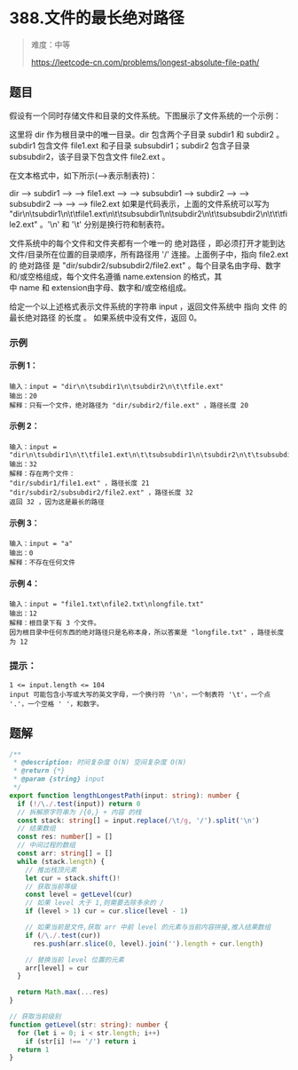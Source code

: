 # 388.文件的最长绝对路径

> 难度：中等
>
> https://leetcode-cn.com/problems/longest-absolute-file-path/

## 题目

假设有一个同时存储文件和目录的文件系统。下图展示了文件系统的一个示例：



这里将 dir 作为根目录中的唯一目录。dir 包含两个子目录 subdir1 和 subdir2 。subdir1 包含文件 file1.ext 和子目录 subsubdir1；subdir2 包含子目录 subsubdir2，该子目录下包含文件 file2.ext 。

在文本格式中，如下所示(⟶表示制表符)：

dir
⟶ subdir1
⟶ ⟶ file1.ext
⟶ ⟶ subsubdir1
⟶ subdir2
⟶ ⟶ subsubdir2
⟶ ⟶ ⟶ file2.ext
如果是代码表示，上面的文件系统可以写为 "dir\n\tsubdir1\n\t\tfile1.ext\n\t\tsubsubdir1\n\tsubdir2\n\t\tsubsubdir2\n\t\t\tfile2.ext" 。'\n' 和 '\t' 分别是换行符和制表符。

文件系统中的每个文件和文件夹都有一个唯一的 绝对路径 ，即必须打开才能到达文件/目录所在位置的目录顺序，所有路径用 '/' 连接。上面例子中，指向 file2.ext 的 绝对路径 是 "dir/subdir2/subsubdir2/file2.ext" 。每个目录名由字母、数字和/或空格组成，每个文件名遵循 name.extension 的格式，其中 name 和 extension由字母、数字和/或空格组成。

给定一个以上述格式表示文件系统的字符串 input ，返回文件系统中 指向 文件 的 最长绝对路径 的长度 。 如果系统中没有文件，返回 0。

### 示例

#### 示例 1：

```
输入：input = "dir\n\tsubdir1\n\tsubdir2\n\t\tfile.ext"
输出：20
解释：只有一个文件，绝对路径为 "dir/subdir2/file.ext" ，路径长度 20
```

#### 示例 2：

```
输入：input = "dir\n\tsubdir1\n\t\tfile1.ext\n\t\tsubsubdir1\n\tsubdir2\n\t\tsubsubdir2\n\t\t\tfile2.ext"
输出：32
解释：存在两个文件：
"dir/subdir1/file1.ext" ，路径长度 21
"dir/subdir2/subsubdir2/file2.ext" ，路径长度 32
返回 32 ，因为这是最长的路径
```

#### 示例 3：

```
输入：input = "a"
输出：0
解释：不存在任何文件
```

#### 示例 4：

```
输入：input = "file1.txt\nfile2.txt\nlongfile.txt"
输出：12
解释：根目录下有 3 个文件。
因为根目录中任何东西的绝对路径只是名称本身，所以答案是 "longfile.txt" ，路径长度为 12
```

### 提示：

```
1 <= input.length <= 104
input 可能包含小写或大写的英文字母，一个换行符 '\n'，一个制表符 '\t'，一个点 '.'，一个空格 ' '，和数字。
```

## 题解

```ts
/**
 * @description: 时间复杂度 O(N) 空间复杂度 O(N)
 * @return {*}
 * @param {string} input
 */
export function lengthLongestPath(input: string): number {
  if (!/\./.test(input)) return 0
  // 拆解原字符串为 /{0,} + 内容 的栈
  const stack: string[] = input.replace(/\t/g, '/').split('\n')
  // 结果数组
  const res: number[] = []
  // 中间过程的数组
  const arr: string[] = []
  while (stack.length) {
    // 推出栈顶元素
    let cur = stack.shift()!
    // 获取当前等级
    const level = getLevel(cur)
    // 如果 level 大于 1,则需要去除多余的 /
    if (level > 1) cur = cur.slice(level - 1)

    // 如果当前是文件,获取 arr 中前 level 的元素与当前内容拼接,推入结果数组
    if (/\./.test(cur))
      res.push(arr.slice(0, level).join('').length + cur.length)

    // 替换当前 level 位置的元素
    arr[level] = cur
  }

  return Math.max(...res)
}

// 获取当前级别
function getLevel(str: string): number {
  for (let i = 0; i < str.length; i++)
    if (str[i] !== '/') return i
  return 1
}
```
